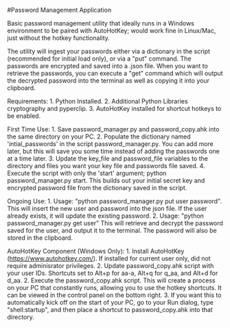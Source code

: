 #Password Management Application

Basic password management utility that ideally runs in a Windows environment to be paired with AutoHotKey; would work fine in Linux/Mac, just without the hotkey functionality.

The utility will ingest your passwords either via a dictionary in the script (recommended for initial load only), or via a "put" command. The passwords are encrypted and saved into a .json file. When you want to retrieve the passwords, you can execute a "get" command which will output the decrypted password into the terminal as well as copying it into your clipboard.

Requirements:
    1. Python Installed.
    2. Additional Python Libraries cryptography and pyperclip. 
    3. AutoHotKey installed for shortcut hotkeys to be enabled.

First Time Use:
    1. Save password_manager.py and password_copy.ahk into the same directory on your PC.
    2. Populate the dictionary named 'intial_passwords' in the script password_manager.py. You can add more later, but this will save you some time instead of adding the passwords one at a time later.
    3. Update the key_file and password_file variables to the directory and files you want your key file and passwords file saved.
    4. Execute the script with only the 'start' argument; python password_manager.py start. This builds out your initial secret key and encrypted password file from the dictionary saved in the script.

Ongoing Use:
    1. Usage: "python password_manager.py put user password". 
        This will insert the new user and password into the json file. If the user already exists, it will update the existing password.
    2. Usage: "python password_manager.py get user"
        This will retrieve and decrypt the password saved for the user, and output it to the terminal. The password will also be stored in the clipboard.

AutoHotKey Component (Windows Only):
    1. Install AutoHotKey (https://www.autohotkey.com/). If installed for current user only, did not require adminisrator privileges.
    2. Update password_copy.ahk script with your user IDs. Shortcuts set to Alt+p for aa-a, Alt+q for q_aa, and Alt+d for d_aa.
    2. Execute the password_copy.ahk script. This will create a process on your PC that constantly runs, allowing you to use the hotkey shortcuts. It can be viewed in the control panel on the bottom right.
    3. If you want this to automatically kick off on the start of your PC, go to your Run dialog, type "shell:startup", and then place a shortcut to password_copy.ahk into that directory.

